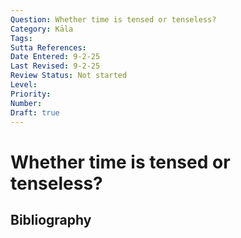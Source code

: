```yaml
---
Question: Whether time is tensed or tenseless?
Category: Kāla
Tags: 
Sutta References: 
Date Entered: 9-2-25
Last Revised: 9-2-25
Review Status: Not started
Level: 
Priority: 
Number: 
Draft: true
---
```


# Whether time is tensed or tenseless?

## Bibliography

<!-- 

Notes:



 -->